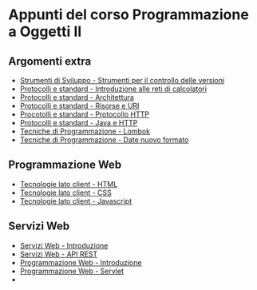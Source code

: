 # Appunti del corso Programmazione a Oggetti II

## Argomenti extra

- [Strumenti di Sviluppo - Strumenti per il controllo delle versioni](strumenti-di-sviluppo/version-control.md)
- [Protocolli e standard - Introduzione alle reti di calcolatori](protocolliestandard/introduzione.md)
- [Protocolli e standard - Architettura](protocolliestandard/architettura.md)
- [Protocolli e standard - Risorse e URI](protocolliestandard/risorse-e-uri.md)
- [Procotolli e standard - Protocollo HTTP](protocolliestandard/http.md)
- [Protocolli e standard - Java e HTTP](protocolliestandard/java-http.md)
- [Tecniche di Programmazione - Lombok]()
- [Tecniche di Programmazione - Date nuovo formato]()

## Programmazione Web

- [Tecnologie lato client - HTML](tecnologieclient/html.md)
- [Tecnologie lato client - CSS](tecnologieclient/css.md)
- [Tecnologie lato client - Javascript](tecnologieclient/jsdom.md)

## Servizi Web
- [Servizi Web - Introduzione](serviziweb/introduzione.md)
- [Servizi Web - API REST](serviziweb/rest.md)
- [Programmazione Web - Introduzione](programmazioneweb/introduzione.md)
- [Programmazione Web - Servlet](programmazioneweb/servlet.md)
- 